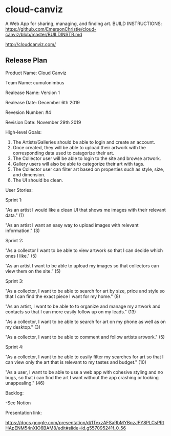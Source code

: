 # cloud-canviz
A Web App for sharing, managing, and finding art.
BUILD INSTRUCTIONS: https://github.com/EmersonChristie/cloud-canviz/blob/master/BUILDINSTR.md

http://cloudcanviz.com/

Release Plan
--------------------------------------------------
Product Name: Cloud Canviz

Team Name: cumulonimbus

Realease Name: Version 1

Realease Date: December 6th 2019

Revesion Number: #4

Revision Date: November 29th 2019

High-level Goals:
1. The Artists/Galleries should be able to login and create an account.
2. Once created, they will be able to upload their artwork with the corresponding data used to catagorize their art.
3. The Collector user will be able to login to the site and browse artwork. 
4. Gallery users will also be able to categorize their art with tags.
5. The Collector user can filter art based on properties such as style, size, and dimension.
6. The UI should be clean.

User Stories:

Sprint 1: 

"As an artist I would like a clean UI that shows me images with their relevant data." (1)

"As an artist I want an easy way to upload images with relevant information." (3)

Sprint 2:

"As a collector I want to be able to view artwork so that I can decide which ones I like." (5)

“As an artist I want to be able to upload my images so that collectors can view them on the site.” (5)

Sprint 3:

"As a collector, I want to be able to search for art by size, price and style so that I can find the exact piece I want for my home." (8)

"As an artist, I want to be able to to organize and manage my artwork and contacts so that I can more easily follow up on my leads." (13)

"As a collector, I want to be able to search for art on my phone as well as on my desktop." (3)

"As a collector, I want to be able to comment and follow artists artwork." (5)

Sprint 4:

"As a collector, I want to be able to easily filter my searches for art so that I can view only the art that is relevant to my tastes and budget." (10)

"As a user, I want to be able to use a web app with cohesive styling and no bugs, so that i can find the art I want without the app crashing or looking unappealing." (46)

Backlog:

-See Notion

Presentation link:

https://docs.google.com/presentation/d/1TexzAFSaRbMYBqzJFY8PLCsPRtHApENM54nXIO6BAM8/edit#slide=id.g557095241f_0_56
